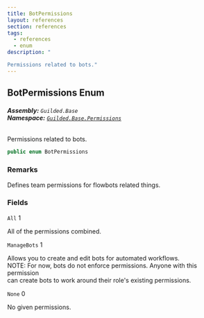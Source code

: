 ```yaml
---
title: BotPermissions
layout: references
section: references
tags:
  - references
  - enum
description: "

Permissions related to bots."
---
```


## BotPermissions Enum
###### **Assembly:** `Guilded.Base`<br/>**Namespace:** [`Guilded.Base.Permissions`](Guilded.Base.Permissions.md 'Guilded.Base.Permissions')

Permissions related to bots.

```csharp
public enum BotPermissions
```

### Remarks
  
Defines team permissions for flowbots related things.
### Fields

<a name='Guilded.Base.Permissions.BotPermissions.All'></a>

`All` 1

All of the permissions combined.

<a name='Guilded.Base.Permissions.BotPermissions.ManageBots'></a>

`ManageBots` 1

Allows you to create and edit bots for automated workflows.  
NOTE: For now, bots do not enforce permissions. Anyone with this permission  
can create bots to work around their role's existing permissions.

<a name='Guilded.Base.Permissions.BotPermissions.None'></a>

`None` 0

No given permissions.